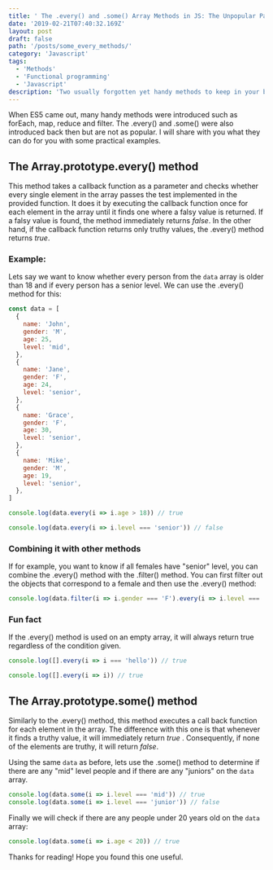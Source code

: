 ```yaml
---
title: ' The .every() and .some() Array Methods in JS: The Unpopular Pair'
date: '2019-02-21T07:40:32.169Z'
layout: post
draft: false
path: '/posts/some_every_methods/'
category: 'Javascript'
tags:
  - 'Methods'
  - 'Functional programming'
  - 'Javascript'
description: 'Two usually forgotten yet handy methods to keep in your bag of tricks'
---
```


When ES5 came out, many handy methods were introduced such as forEach, map, reduce and filter. The .every() and .some() were also introduced back then but are not as popular. I will share with you what they can do for you with some practical examples.

## The Array.prototype.every() method

This method takes a callback function as a parameter and checks whether every single element in the array passes the test implemented in the provided function. It does it by executing the callback function once for each element in the array until it finds one where a falsy value is returned. If a falsy value is found, the method immediately returns _false_. In the other hand, if the callback function returns only truthy values, the .every() method returns _true_.

### Example:

Lets say we want to know whether every person from the `data` array is older than 18 and if every person has a senior level. We can use the .every() method for this:

```js
const data = [
  {
    name: 'John',
    gender: 'M',
    age: 25,
    level: 'mid',
  },
  {
    name: 'Jane',
    gender: 'F',
    age: 24,
    level: 'senior',
  },
  {
    name: 'Grace',
    gender: 'F',
    age: 30,
    level: 'senior',
  },
  {
    name: 'Mike',
    gender: 'M',
    age: 19,
    level: 'senior',
  },
]

console.log(data.every(i => i.age > 18)) // true

console.log(data.every(i => i.level === 'senior')) // false
```

### Combining it with other methods

If for example, you want to know if all females have "senior" level, you can combine the .every() method with the .filter() method. You can first filter out the objects that correspond to a female and then use the .every() method:

```js
console.log(data.filter(i => i.gender === 'F').every(i => i.level === 'senior')) // true
```

### Fun fact

If the .every() method is used on an empty array, it will always return true regardless of the condition given.

```js
console.log([].every(i => i === 'hello')) // true

console.log([].every(i => i)) // true
```

## The Array.prototype.some() method

Similarly to the .every() method, this method executes a call back function for each element in the array. The difference with this one is that whenever it finds a truthy value, it will immediately return _true_ . Consequently, if none of the elements are truthy, it will return _false_.

Using the same `data` as before, lets use the .some() method to determine if there are any "mid" level people and if there are any "juniors" on the `data` array.

```js
console.log(data.some(i => i.level === 'mid')) // true
console.log(data.some(i => i.level === 'junior')) // false
```

Finally we will check if there are any people under 20 years old on the `data` array:

```js
console.log(data.some(i => i.age < 20)) // true
```

Thanks for reading! Hope you found this one useful.
